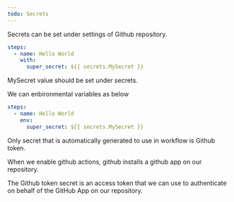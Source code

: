 ```yaml
---
todo: Secrets
---
```


Secrets can be set under settings of Github repository.

```yaml
steps:
  - name: Hello World
    with:
      super_secret: ${{ secrets.MySecret }}
```

MySecret value should be set under secrets.

We can enbironmental variables as below
```yaml
steps:
  - name: Hello World
    env:
      super_secret: ${{ secrets.MySecret }}
```

Only secret that is automatically generated to use in workflow is Github token.

When we enable github actions, github installs a github app on our repository.

The Github token secret is an access token that we can use to authenticate on behalf of the GitHub App on our repository.  

